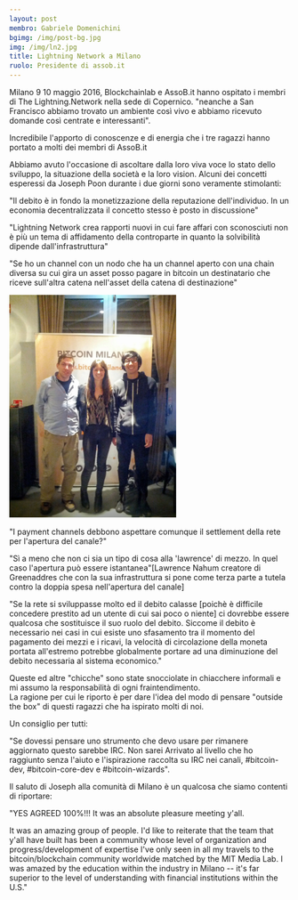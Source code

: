 ```yaml
---
layout: post
membro: Gabriele Domenichini
bgimg: /img/post-bg.jpg
img: /img/ln2.jpg
title: Lightning Network a Milano
ruolo: Presidente di assob.it
---
```


Milano 9 10 maggio 2016,
Blockchainlab e AssoB.it hanno ospitato i membri di
The Lightning.Network nella sede di Copernico. "neanche a San Francisco abbiamo trovato un ambiente così vivo e abbiamo ricevuto domande così centrate e interessanti".

<!-- more -->

Incredibile l'apporto di conoscenze e di energia che i tre ragazzi hanno portato a molti dei membri di AssoB.it

Abbiamo avuto l'occasione di ascoltare dalla loro viva voce lo stato dello sviluppo, la situazione della società e la loro vision. Alcuni dei concetti esperessi da Joseph Poon durante i due giorni sono veramente stimolanti:

"Il debito è in fondo la monetizzazione della reputazione dell'individuo. In un economia decentralizzata il concetto stesso è posto in discussione"

"Lightning Network crea rapporti nuovi in cui fare affari con sconosciuti non è più un tema di affidamento della controparte in quanto la solvibilità dipende dall'infrastruttura"

"Se ho un channel con un nodo che ha un channel aperto con una chain diversa su cui gira un asset posso pagare in bitcoin un destinatario che riceve sull'altra catena nell'asset della catena di destinazione"

<img src="/img/ln1.jpg" width="300" height="400"/>

"I payment channels debbono aspettare comunque il settlement della rete per l'apertura del canale?"

"Sì a meno che non ci sia un tipo di cosa alla 'lawrence' di mezzo. In quel caso l'apertura può essere istantanea"[Lawrence Nahum creatore di Greenaddres che con la sua infrastruttura si pone come terza parte a tutela contro la doppia spesa nell'apertura del canale]

"Se la rete si sviluppasse molto ed il debito calasse [poichè è difficile concedere prestito ad un utente di cui sai poco o niente] ci dovrebbe essere qualcosa che sostituisce il suo ruolo del debito. Siccome il debito è necessario nei casi in cui esiste uno sfasamento tra il momento del pagamento dei mezzi e i ricavi, la velocità di circolazione della moneta portata all'estremo potrebbe globalmente portare ad una diminuzione del debito necessaria al sistema economico."

Queste ed altre "chicche" sono state snocciolate in chiacchere informali e mi assumo la responsabilità di ogni fraintendimento.  
La ragione per cui le riporto è per dare l'idea del
modo di pensare "outside the box" di questi ragazzi che ha ispirato molti di noi.

Un consiglio per tutti:

"Se dovessi pensare uno strumento che devo usare per rimanere aggiornato questo sarebbe IRC. Non sarei
Arrivato al livello che ho raggiunto senza l'aiuto e l'ispirazione raccolta su IRC nei canali, #bitcoin-dev, #bitcoin-core-dev e #bitcoin-wizards".

Il saluto di Joseph alla comunità di Milano è un qualcosa che siamo contenti di riportare:

"YES AGREED 100%!!! It was an absolute pleasure meeting y'all.

It was an amazing group of people. I'd like to reiterate that the team
that y'all have built has been a community whose level of organization
and progress/development of expertise I've only seen in all my travels
to the bitcoin/blockchain community worldwide matched by the MIT Media
Lab. I was amazed by the education within the industry in Milano -- it's
far superior to the level of understanding with financial institutions
within the U.S."
